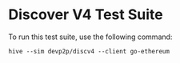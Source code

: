 # Discover V4 Test Suite

To run this test suite, use the following command:

```
hive --sim devp2p/discv4 --client go-ethereum
```
